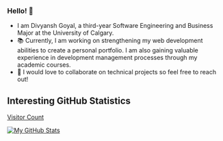 ### Hello! 👋

- I am Divyansh Goyal, a third-year Software Engineering and Business Major at the University of Calgary.
- 📚 Currently, I am working on strengthening my web development abilities to create a personal portfolio. I am also gaining valuable experience in development management processes through my academic courses.
- 🤝 I would love to collaborate on technical projects so feel free to reach out!

## Interesting GitHub Statistics

[Visitor Count](https://profile-counter.glitch.me/{DG-20}/count.svg)

[![My GitHub Stats](https://github-readme-stats.vercel.app/api/?username=DG-20&count_private=true&theme=tokyonight&showicons=true)]()

